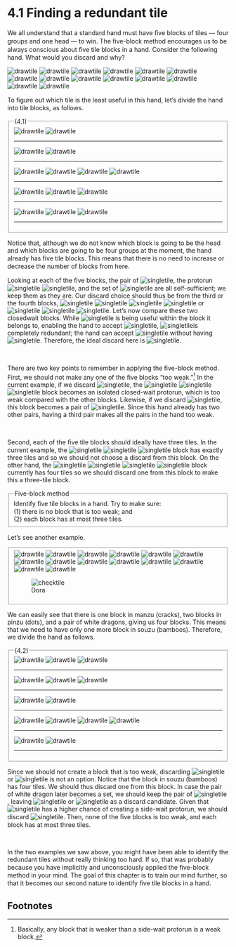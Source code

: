 # 4.1 Finding a redundant tile

We all understand that a standard hand must have ﬁve blocks of tiles — four groups and one head — to win. The ﬁve-block method encourages us to be always conscious about ﬁve tile blocks in a hand. Consider the following hand. What would you discard and why?


<div class="no-border">

<img alt="drawtile" src="/assets/image/tiles/5-man.png">
<img alt="drawtile" src="/assets/image/tiles/5-man.png">
<img alt="drawtile" src="/assets/image/tiles/7-man.png">
<img alt="drawtile" src="/assets/image/tiles/8-man.png">
<img alt="drawtile" src="/assets/image/tiles/2-pin.png">
<img alt="drawtile" src="/assets/image/tiles/4-pin.png">
<img alt="drawtile" src="/assets/image/tiles/5-pin.png">
<img alt="drawtile" src="/assets/image/tiles/6-pin.png">
<img alt="drawtile" src="/assets/image/tiles/1-sou.png">
<img alt="drawtile" src="/assets/image/tiles/3-sou.png">
<img alt="drawtile" src="/assets/image/tiles/3-sou.png">
<img alt="drawtile" src="/assets/image/tiles/chun.png">
<img alt="drawtile" src="/assets/image/tiles/chun.png">
<img alt="drawtile" src="/assets/image/tiles/chun.png">

</div>


To ﬁgure out which tile is the least useful in this hand, let’s divide
the hand into tile blocks, as follows.

<fieldset class="no-border">
<legend>(4.1)</legend>
<div class="garisbawah">
    <div class="empty-container">
      <img alt="drawtile" src="/assets/image/tiles/5-man.png">
      <img alt="drawtile" src="/assets/image/tiles/5-man.png">
    </div>
    <hr class="my-line">
</div>

<div class="garisbawah">
    <div class="empty-container">
      <img alt="drawtile" src="/assets/image/tiles/7-man.png">
      <img alt="drawtile" src="/assets/image/tiles/8-man.png">
    </div>
    <hr class="my-line">
</div>

<div class="garisbawah">
    <div class="empty-container">
      <img alt="drawtile" src="/assets/image/tiles/2-pin.png">
      <img alt="drawtile" src="/assets/image/tiles/4-pin.png">
      <img alt="drawtile" src="/assets/image/tiles/5-pin.png">
      <img alt="drawtile" src="/assets/image/tiles/6-pin.png">
    </div>
    <hr class="my-line">
</div>

<div class="garisbawah">
    <div class="empty-container">
      <img alt="drawtile" src="/assets/image/tiles/1-sou.png">
      <img alt="drawtile" src="/assets/image/tiles/3-sou.png">
      <img alt="drawtile" src="/assets/image/tiles/3-sou.png">
    </div>
    <hr class="my-line">
</div>

<div class="garisbawah">
    <div class="empty-container">
      <img alt="drawtile" src="/assets/image/tiles/chun.png">
      <img alt="drawtile" src="/assets/image/tiles/chun.png">
      <img alt="drawtile" src="/assets/image/tiles/chun.png">
    </div>
    <hr class="my-line">
</div>

</fieldset>


Notice that, although we do not know which block is going to be the head and which blocks are going to be four groups at the moment, the hand already has ﬁve tile blocks. This means that there is no need to increase or decrease the number of blocks from here.

Looking at each of the ﬁve blocks, the pair of ![singletile](../../assets/image/tiles/5-man.png), the protorun ![singletile](../../assets/image/tiles/7-man.png) ![singletile](../../assets/image/tiles/8-man.png), and the set of ![singletile](../../assets/image/tiles/chun.png) are all self-sufficient; we keep them as they are. Our discard choice should thus be from the third or the fourth blocks, ![singletile](../../assets/image/tiles/2-pin.png) ![singletile](../../assets/image/tiles/4-pin.png) ![singletile](../../assets/image/tiles/5-pin.png) ![singletile](../../assets/image/tiles/5-pin.png) or ![singletile](../../assets/image/tiles/1-sou.png) ![singletile](../../assets/image/tiles/3-sou.png) ![singletile](../../assets/image/tiles/3-sou.png). Let’s now compare these two closedwait blocks. While ![singletile](../../assets/image/tiles/1-sou.png) is being useful within the block it belongs to, enabling the hand to accept ![singletile](../../assets/image/tiles/2-sou.png), ![singletile](../../assets/image/tiles/2-pin.png)is completely redundant; the hand can accept ![singletile](../../assets/image/tiles/3-pin.png) without having ![singletile](../../assets/image/tiles/2-pin.png). Therefore, the ideal discard here is ![singletile](../../assets/image/tiles/2-pin.png).

<br>

There are two key points to remember in applying the ﬁve-block method. First, we should not make any one of the ﬁve blocks “too weak.”[^3] In the current example, if we discard ![singletile](../../assets/image/tiles/3-sou.png), the ![singletile](../../assets/image/tiles/1-sou.png) ![singletile](../../assets/image/tiles/3-sou.png) ![singletile](../../assets/image/tiles/3-sou.png) block becomes an isolated closed-wait protorun, which is too weak compared with the other blocks. Likewise, if we discard ![singletile](../../assets/image/tiles/1-sou.png), this block becomes a pair of ![singletile](../../assets/image/tiles/3-sou.png). Since this hand already has two other pairs, having a third pair makes all the pairs in the hand too weak.

<br>

Second, each of the ﬁve tile blocks should ideally have three tiles. In the current example, the ![singletile](../../assets/image/tiles/1-sou.png) ![singletile](../../assets/image/tiles/3-sou.png) ![singletile](../../assets/image/tiles/3-sou.png) block has exactly three tiles and so we should not choose a discard from this block. On the other hand, the ![singletile](../../assets/image/tiles/2-pin.png) ![singletile](../../assets/image/tiles/4-pin.png) ![singletile](../../assets/image/tiles/5-pin.png) ![singletile](../../assets/image/tiles/5-pin.png) block currently has four tiles so we should discard one from this block to make this a three-tile block.



<fieldset class="redline">
  <legend>Five-block method</legend>
    Identify ﬁve tile blocks in a hand. Try to make sure:
    <br>
    (1) there is no block that is too weak; and
    <br>
    (2) each block has at most three tiles.

</fieldset>



Let’s see another example.


<fieldset class="no-border">

<img alt="drawtile" src="/assets/image/tiles/3-man.png">
<img alt="drawtile" src="/assets/image/tiles/5-man.png">
<img alt="drawtile" src="/assets/image/tiles/7-man.png">
<img alt="drawtile" src="/assets/image/tiles/4-pin.png">
<img alt="drawtile" src="/assets/image/tiles/5-pin.png">
<img alt="drawtile" src="/assets/image/tiles/6-pin.png">
<img alt="drawtile" src="/assets/image/tiles/6-pin.png">
<img alt="drawtile" src="/assets/image/tiles/7-pin.png">
<img alt="drawtile" src="/assets/image/tiles/4-sou.png">
<img alt="drawtile" src="/assets/image/tiles/6-sou.png">
<img alt="drawtile" src="/assets/image/tiles/6-sou.png">
<img alt="drawtile" src="/assets/image/tiles/8-sou.png">
<img alt="drawtile" src="/assets/image/tiles/haku.png">
<img alt="drawtile" src="/assets/image/tiles/haku.png">

<figure class="caption2">
    <img src="/assets/image/tiles/haku.png"
         alt="checktile">
    <figcaption>Dora</figcaption>
</figure>

</fieldset>


We can easily see that there is one block in manzu (cracks), two blocks
in pinzu (dots), and a pair of white dragons, giving us four blocks.
This means that we need to have only one more block in souzu (bamboos).
Therefore, we divide the hand as follows.

<fieldset class="no-border">
<legend>(4.2)</legend>
<div class="garisbawah">
    <div class="empty-container">
      <img alt="drawtile" src="/assets/image/tiles/3-man.png">
      <img alt="drawtile" src="/assets/image/tiles/5-man.png">
      <img alt="drawtile" src="/assets/image/tiles/7-man.png">
    </div>
    <hr class="my-line">
</div>

<div class="garisbawah">
    <div class="empty-container">
      <img alt="drawtile" src="/assets/image/tiles/4-pin.png">
      <img alt="drawtile" src="/assets/image/tiles/5-pin.png">
      <img alt="drawtile" src="/assets/image/tiles/6-pin.png">
    </div>
    <hr class="my-line">
</div>

<div class="garisbawah">
    <div class="empty-container">
      <img alt="drawtile" src="/assets/image/tiles/6-pin.png">
      <img alt="drawtile" src="/assets/image/tiles/7-pin.png">
    </div>
    <hr class="my-line">
</div>

<div class="garisbawah">
    <div class="empty-container">
      <img alt="drawtile" src="/assets/image/tiles/4-sou.png">
      <img alt="drawtile" src="/assets/image/tiles/6-sou.png">
      <img alt="drawtile" src="/assets/image/tiles/6-sou.png">
      <img alt="drawtile" src="/assets/image/tiles/8-sou.png">
    </div>
    <hr class="my-line">
</div>

<div class="garisbawah">
    <div class="empty-container">
      <img alt="drawtile" src="/assets/image/tiles/haku.png">
      <img alt="drawtile" src="/assets/image/tiles/haku.png">
    </div>
    <hr class="my-line">
</div>

</fieldset>

Since we should not create a block that is too weak, discarding ![singletile](../../assets/image/tiles/3-man.png)‌ or ![singletile](../../assets/image/tiles/7-man.png) is not an option. Notice that the block in souzu (bamboos) has four tiles. We should thus discard one from this block. In case the pair of white dragon later becomes a set, we should keep the pair of ![singletile](../../assets/image/tiles/9-sou.png), leaving ![singletile](../../assets/image/tiles/4-sou.png) or ![singletile](../../assets/image/tiles/8-sou.png) as a discard candidate. Given that ![singletile](../../assets/image/tiles/4-sou.png) has a higher chance of creating a side-wait protorun, we should discard ![singletile](../../assets/image/tiles/8-sou.png). Then, none of the ﬁve blocks is too weak, and each block has at most three tiles.

<br>

In the two examples we saw above, you might have been able to identify the redundant tiles without really thinking too hard. If so, that was probably because you have implicitly and unconsciously applied the ﬁve-block method in your mind. The goal of this chapter is to train our mind further, so that it becomes our second nature to identify ﬁve tile blocks in a hand.

## Footnotes
[^3]: Basically, any block that is weaker than a side-wait protorun is a weak block.